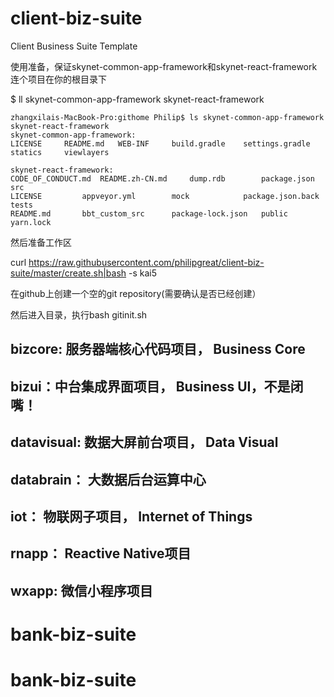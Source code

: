 # client-biz-suite
Client Business Suite Template

使用准备，保证skynet-common-app-framework和skynet-react-framework连个项目在你的根目录下

$ ll skynet-common-app-framework skynet-react-framework

```
zhangxilais-MacBook-Pro:githome Philip$ ls skynet-common-app-framework skynet-react-framework
skynet-common-app-framework:
LICENSE		README.md	WEB-INF		build.gradle	settings.gradle	statics		viewlayers

skynet-react-framework:
CODE_OF_CONDUCT.md	README.zh-CN.md		dump.rdb		package.json		src
LICENSE			appveyor.yml		mock			package.json.back	tests
README.md		bbt_custom_src		package-lock.json	public			yarn.lock
```
然后准备工作区


curl https://raw.githubusercontent.com/philipgreat/client-biz-suite/master/create.sh|bash -s kai5

在github上创建一个空的git repository(需要确认是否已经创建）

然后进入目录，执行bash gitinit.sh



## bizcore: 服务器端核心代码项目， Business Core
## bizui：中台集成界面项目， Business UI，不是闭嘴！
## datavisual: 数据大屏前台项目， Data Visual
## databrain： 大数据后台运算中心
## iot： 物联网子项目， Internet of Things
## rnapp： Reactive Native项目
## wxapp: 微信小程序项目



# bank-biz-suite 
# bank-biz-suite 

